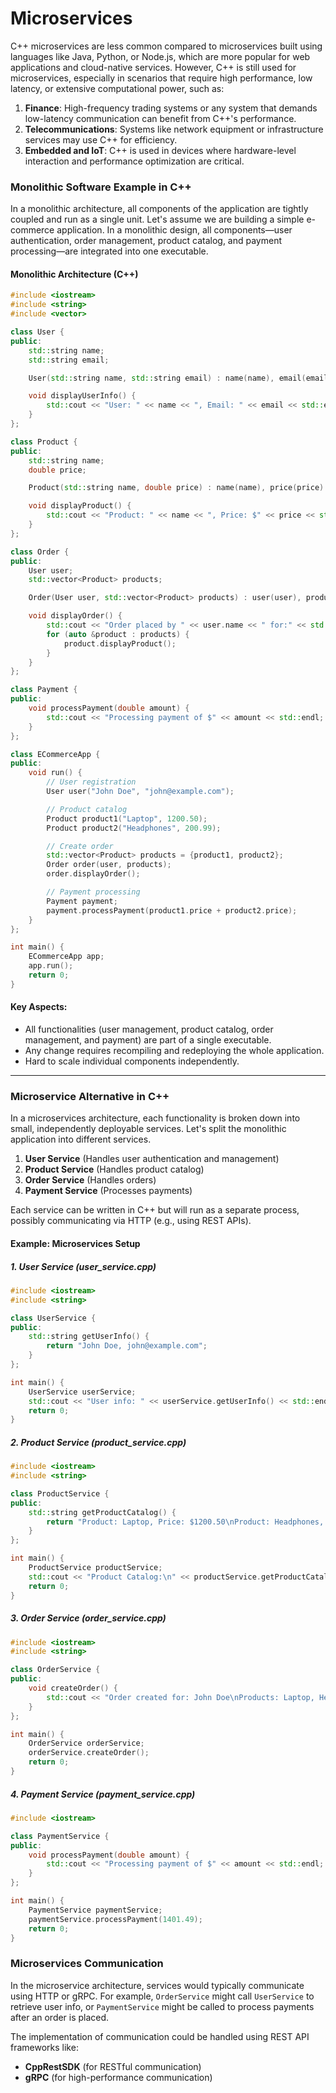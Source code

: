 # Microservices
C++ microservices are less common compared to microservices built using languages like Java, Python, or Node.js, which are more popular for web applications and cloud-native services. However, C++ is still used for microservices, especially in scenarios that require high performance, low latency, or extensive computational power, such as:

1. **Finance**: High-frequency trading systems or any system that demands low-latency communication can benefit from C++'s performance.
2. **Telecommunications**: Systems like network equipment or infrastructure services may use C++ for efficiency.
3. **Embedded and IoT**: C++ is used in devices where hardware-level interaction and performance optimization are critical.



### Monolithic Software Example in C++

In a monolithic architecture, all components of the application are tightly coupled and run as a single unit. Let's assume we are building a simple e-commerce application. In a monolithic design, all components—user authentication, order management, product catalog, and payment processing—are integrated into one executable.

#### Monolithic Architecture (C++)

```cpp
#include <iostream>
#include <string>
#include <vector>

class User {
public:
    std::string name;
    std::string email;

    User(std::string name, std::string email) : name(name), email(email) {}

    void displayUserInfo() {
        std::cout << "User: " << name << ", Email: " << email << std::endl;
    }
};

class Product {
public:
    std::string name;
    double price;

    Product(std::string name, double price) : name(name), price(price) {}

    void displayProduct() {
        std::cout << "Product: " << name << ", Price: $" << price << std::endl;
    }
};

class Order {
public:
    User user;
    std::vector<Product> products;

    Order(User user, std::vector<Product> products) : user(user), products(products) {}

    void displayOrder() {
        std::cout << "Order placed by " << user.name << " for:" << std::endl;
        for (auto &product : products) {
            product.displayProduct();
        }
    }
};

class Payment {
public:
    void processPayment(double amount) {
        std::cout << "Processing payment of $" << amount << std::endl;
    }
};

class ECommerceApp {
public:
    void run() {
        // User registration
        User user("John Doe", "john@example.com");

        // Product catalog
        Product product1("Laptop", 1200.50);
        Product product2("Headphones", 200.99);

        // Create order
        std::vector<Product> products = {product1, product2};
        Order order(user, products);
        order.displayOrder();

        // Payment processing
        Payment payment;
        payment.processPayment(product1.price + product2.price);
    }
};

int main() {
    ECommerceApp app;
    app.run();
    return 0;
}
```

#### Key Aspects:
- All functionalities (user management, product catalog, order management, and payment) are part of a single executable.
- Any change requires recompiling and redeploying the whole application.
- Hard to scale individual components independently.

---

### Microservice Alternative in C++

In a microservices architecture, each functionality is broken down into small, independently deployable services. Let's split the monolithic application into different services.

1. **User Service** (Handles user authentication and management)
2. **Product Service** (Handles product catalog)
3. **Order Service** (Handles orders)
4. **Payment Service** (Processes payments)

Each service can be written in C++ but will run as a separate process, possibly communicating via HTTP (e.g., using REST APIs).

#### Example: Microservices Setup

##### 1. User Service (user_service.cpp)

```cpp
#include <iostream>
#include <string>

class UserService {
public:
    std::string getUserInfo() {
        return "John Doe, john@example.com";
    }
};

int main() {
    UserService userService;
    std::cout << "User info: " << userService.getUserInfo() << std::endl;
    return 0;
}
```

##### 2. Product Service (product_service.cpp)

```cpp
#include <iostream>
#include <string>

class ProductService {
public:
    std::string getProductCatalog() {
        return "Product: Laptop, Price: $1200.50\nProduct: Headphones, Price: $200.99";
    }
};

int main() {
    ProductService productService;
    std::cout << "Product Catalog:\n" << productService.getProductCatalog() << std::endl;
    return 0;
}
```

##### 3. Order Service (order_service.cpp)

```cpp
#include <iostream>
#include <string>

class OrderService {
public:
    void createOrder() {
        std::cout << "Order created for: John Doe\nProducts: Laptop, Headphones" << std::endl;
    }
};

int main() {
    OrderService orderService;
    orderService.createOrder();
    return 0;
}
```

##### 4. Payment Service (payment_service.cpp)

```cpp
#include <iostream>

class PaymentService {
public:
    void processPayment(double amount) {
        std::cout << "Processing payment of $" << amount << std::endl;
    }
};

int main() {
    PaymentService paymentService;
    paymentService.processPayment(1401.49);
    return 0;
}
```

### Microservices Communication

In the microservice architecture, services would typically communicate using HTTP or gRPC. For example, `OrderService` might call `UserService` to retrieve user info, or `PaymentService` might be called to process payments after an order is placed.

The implementation of communication could be handled using REST API frameworks like:
- **CppRestSDK** (for RESTful communication)
- **gRPC** (for high-performance communication)



